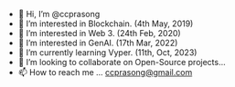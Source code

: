 - 👋 Hi, I’m @ccprasong
- 👀 I’m interested in Blockchain. (4th May, 2019)
- 👀 I’m interested in Web 3. (24th Feb, 2020)
- 👀 I’m interested in GenAI. (17th Mar, 2022)
- 🌱 I’m currently learning Vyper. (11th, Oct, 2023)
- 💞️ I’m looking to collaborate on Open-Source projects...
- 📫 How to reach me ... ccprasong@gmail.com

<!---
ccprasong/ccprasong is a ✨ special ✨ repository because its `README.md` (this file) appears on your GitHub profile.
You can click the Preview link to take a look at your changes.
--->

